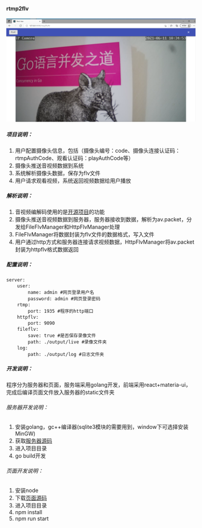 #### rtmp2flv

![](./images/rtmp2flvad.png)

##### 项目说明：

1. 用户配置摄像头信息，包括（摄像头编号：code、摄像头连接认证码：rtmpAuthCode、观看认证码：playAuthCode等）
2. 摄像头推送音视频数据到系统
3. 系统解析摄像头数据，保存为flv文件
4. 用户请求观看视频，系统返回视频数据给用户播放

##### 解析说明：

1. 音视频编解码使用的是[开源项目](https://github.com/deepch/vdk.git)的功能
2. 摄像头推送音视频数据到服务器，服务器接收到数据，解析为av.packet，分发给FileFlvManager和HttpFlvManager处理
3. FileFlvManager将数据封装为flv文件的数据格式，写入文件
4. 用户通过http方式和服务器连接请求视频数据，HttpFlvManager将av.packet封装为httpflv格式数据返回

##### 配置说明：

```
server:
    user:
        name: admin #网页登录用户名
        password: admin #网页登录密码
    rtmp:
        port: 1935 #程序的http端口
    httpflv:
        port: 9090
    fileflv:
        save: true #是否保存录像文件
        path: ./output/live #录像文件夹
    log:
        path: ./output/log #日志文件夹                
```

##### 开发说明：

程序分为服务器和页面，服务端采用golang开发，前端采用react+materia-ui，完成后编译页面文件放入服务器的static文件夹

###### 服务器开发说明：

1. 安装golang，gc++编译器(sqlite3模块的需要用到，window下可选择安装MinGW)
2. 获取[服务器源码](https://github.com/hkmadao/rtmp2flv.git)
3. 进入项目目录
4. go build开发

###### 页面开发说明：

1. 安装node
2. 下载[页面源码](https://github.com/hkmadao/rtmp2flv-web.git)
3. 进入项目目录
4. npm install
5. npm run start